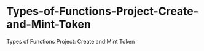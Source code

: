 # Types-of-Functions-Project-Create-and-Mint-Token
Types of Functions Project: Create and Mint Token
